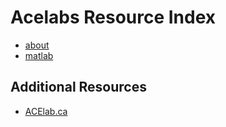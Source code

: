 # Acelabs Resource Index
 
* [about](about/index.md)
* [matlab](matlab/index.md)
 
## Additional Resources
 
* [ACElab.ca](https://acelab.ca/)
 
